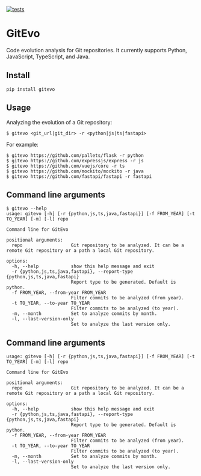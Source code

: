 [![tests](https://github.com/andrehora/gitevo/actions/workflows/tests.yml/badge.svg)](https://github.com/andrehora/gitevo/actions/workflows/tests.yml)

# GitEvo

Code evolution analysis for Git repositories.
It currently supports Python, JavaScript, TypeScript, and Java.

## Install

```
pip install gitevo
```

## Usage

Analyzing the evolution of a Git repository:

```
$ gitevo <git_url|git_dir> -r <python|js|ts|fastapi>
```

For example:

```
$ gitevo https://github.com/pallets/flask -r python
$ gitevo https://github.com/expressjs/express -r js
$ gitevo https://github.com/vuejs/core -r ts
$ gitevo https://github.com/mockito/mockito -r java
$ gitevo https://github.com/fastapi/fastapi -r fastapi
```

## Command line arguments

```
$ gitevo --help
usage: gitevo [-h] [-r {python,js,ts,java,fastapi}] [-f FROM_YEAR] [-t TO_YEAR] [-m] [-l] repo

Command line for GitEvo

positional arguments:
  repo                  Git repository to be analyzed. It can be a remote Git repository or a path a local Git repository.

options:
  -h, --help            show this help message and exit
  -r {python,js,ts,java,fastapi}, --report-type {python,js,ts,java,fastapi}
                        Report type to be generated. Default is python.
  -f FROM_YEAR, --from-year FROM_YEAR
                        Filter commits to be analyzed (from year).
  -t TO_YEAR, --to-year TO_YEAR
                        Filter commits to be analyzed (to year).
  -m, --month           Set to analyze commits by month.
  -l, --last-version-only
                        Set to analyze the last version only.
```

## Command line arguments

```
usage: gitevo [-h] [-r {python,js,ts,java,fastapi}] [-f FROM_YEAR] [-t TO_YEAR] [-m] [-l] repo

Command line for GitEvo

positional arguments:
  repo                  Git repository to be analyzed. It can be a remote Git repository or a path a local Git repository.

options:
  -h, --help            show this help message and exit
  -r {python,js,ts,java,fastapi}, --report-type {python,js,ts,java,fastapi}
                        Report type to be generated. Default is python.
  -f FROM_YEAR, --from-year FROM_YEAR
                        Filter commits to be analyzed (from year).
  -t TO_YEAR, --to-year TO_YEAR
                        Filter commits to be analyzed (to year).
  -m, --month           Set to analyze commits by month.
  -l, --last-version-only
                        Set to analyze the last version only.
```